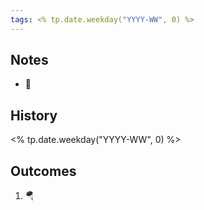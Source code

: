 ```yaml
---
tags: <% tp.date.weekday("YYYY-WW", 0) %>
---
```


## Notes
- 🚂
## History
<% tp.date.weekday("YYYY-WW", 0) %>

## Outcomes
1. 🪂
